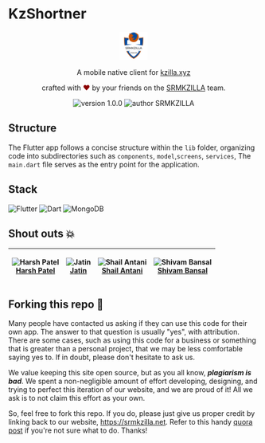 # KzShortner

<div align="center">
  <img alt="SRMKZILLA Logo" src="assets/kz_logo.jpg" height="56" />
</div>
<p align="center">
A mobile native client for <a href="https://github.com/srm-kzilla/kzilla.xyz">kzilla.xyz</a>
</p>
<p align="center">
crafted with <span style="color: #8b0000;">&hearts;</span> by your friends on the <a href="https://srmkzilla.net">SRMKZILLA</a> team.
</p>
<p align="center">
    <img src="https://img.shields.io/badge/version-1.0.0-yellowgreen" alt="version 1.0.0"/>
    <img src="https://img.shields.io/badge/author-SRMKZILLA-orange" alt="author SRMKZILLA"/>
</p>

## Structure

The Flutter app follows a concise structure within the `lib` folder, organizing code into subdirectories such as `components`, `model`,`screens`, `services`, The `main.dart` file serves as the entry point for the application.

## Stack

![Flutter](https://img.shields.io/badge/Flutter-%2302569B.svg?style=for-the-badge&logo=Flutter&logoColor=white)
![Dart](https://img.shields.io/badge/dart-%230175C2.svg?style=for-the-badge&logo=dart&logoColor=white)
![MongoDB](https://img.shields.io/badge/MongoDB-%234ea94b.svg?style=for-the-badge&logo=mongodb&logoColor=white)

## Shout outs 💥

| <p align="center">![Harsh Patel](https://github.com/HarshPatel5940.png?size=128)<br>[Harsh Patel](https://github.com/HarshPatel5940)</p> | <p align="center">![Jatin](https://github.com/jatindotdev.png?size=128)<br>[Jatin](https://github.com/jatindotdev)</p> | <p align="center">![Shail Antani](https://github.com/shailantani.png?size=128)<br>[Shail Antani](https://github.com/shailantani)</p> | <p align="center">![Shivam Bansal](https://github.com/ShivamBansal07.png?size=128)<br>[Shivam Bansal](https://github.com/ShivamBansal07)</p> |
| ---------------------------------------------------------------------------------------------------------------------------------------------- | ---------------------------------------------------------------------------------------------------------------------------- | ---------------------------------------------------------------------------------------------------------------------------------------- | ---------------------------------------------------------------------------------------------------------------------- |

## Forking this repo 🚨

Many people have contacted us asking if they can use this code for their own app. The answer to that question is usually "yes", with attribution. There are some cases, such as using this code for a business or something that is greater than a personal project, that we may be less comfortable saying yes to. If in doubt, please don't hesitate to ask us.

We value keeping this site open source, but as you all know, _**plagiarism is bad**_. We spent a non-negligible amount of effort developing, designing, and trying to perfect this iteration of our website, and we are proud of it! All we ask is to not claim this effort as your own.

So, feel free to fork this repo. If you do, please just give us proper credit by linking back to our website, https://srmkzilla.net. Refer to this handy [quora post](https://www.quora.com/Is-it-bad-to-copy-other-peoples-code) if you're not sure what to do. Thanks!












<!-- # KzShortner

Shorten the URL. Broaden the reach.

## How to create a release

> Make sure a Personal Access Token with access to `contents` with `access-read-write`  added to repository secrets with name `TOKEN`

```bash
git tag v0.1.0 # Create a tag and should be prefixed with v_ for eg. v1.0
```

```bash
git push v0.1.0
``` -->
